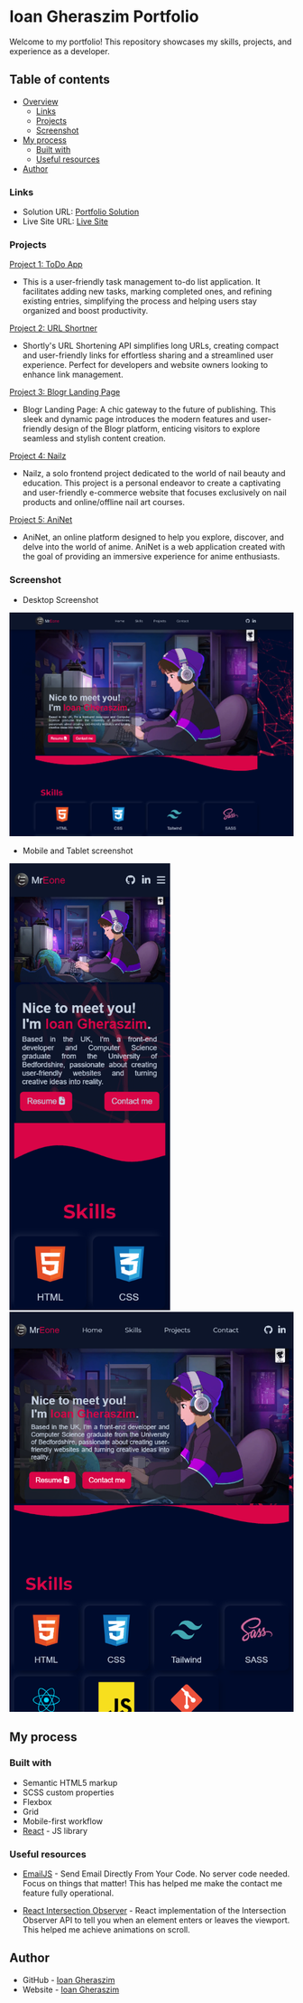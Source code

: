 # Ioan Gheraszim Portfolio

Welcome to my portfolio! This repository showcases my skills, projects, and experience as a developer.

## Table of contents

- [Overview](#overview)
  - [Links](#links)
  - [Projects](#projects)
  - [Screenshot](#screenshot)
- [My process](#my-process)
  - [Built with](#built-with)
  - [Useful resources](#useful-resources)
- [Author](#author)

### Links

- Solution URL: [Portfolio Solution](https://github.com/ioangheraszim/portofolio)
- Live Site URL: [Live Site](https://ioangheraszim.github.io/portofolio/)

### Projects

[Project 1: ToDo App](https://github.com/ioangheraszim/Todo-App)

- This is a user-friendly task management to-do list application. It facilitates adding new tasks, marking completed ones, and refining existing entries, simplifying the process and helping users stay organized and boost productivity.

[Project 2: URL Shortner](https://github.com/ioangheraszim/url-shortening)

- Shortly's URL Shortening API simplifies long URLs, creating compact and user-friendly links for effortless sharing and a streamlined user experience. Perfect for developers and website owners looking to enhance link management.

[Project 3: Blogr Landing Page](https://github.com/ioangheraszim/Blogr-LandingPage-FE)

- Blogr Landing Page: A chic gateway to the future of publishing. This sleek and dynamic page introduces the modern features and user-friendly design of the Blogr platform, enticing visitors to explore seamless and stylish content creation.

[Project 4: Nailz](https://github.com/ioangheraszim/Nailz)

- Nailz, a solo frontend project dedicated to the world of nail beauty and education. This project is a personal endeavor to create a captivating and user-friendly e-commerce website that focuses exclusively on nail products and online/offline nail art courses.

[Project 5: AniNet](https://github.com/ioangheraszim/AniNet)

- AniNet, an online platform designed to help you explore, discover, and delve into the world of anime. AniNet is a web application created with the goal of providing an immersive experience for anime enthusiasts.

### Screenshot

- Desktop Screenshot

<img src="./src/assets/screenshots/desktop-screen.png" />

- Mobile and Tablet screenshot

<img src="./src/assets/screenshots/mobile-screen.png" width="285px" />
<img src="./src/assets/screenshots/tablet-screen.png" width="559px" />

## My process

### Built with

- Semantic HTML5 markup
- SCSS custom properties
- Flexbox
- Grid
- Mobile-first workflow
- [React](https://reactjs.org/) - JS library

### Useful resources

- [EmailJS](https://www.emailjs.com/) - Send Email Directly From Your Code. No server code needed. Focus on things that matter! This has helped me make the contact me feature fully operational.

- [React Intersection Observer](https://www.npmjs.com/package/react-intersection-observer) - React implementation of the Intersection Observer API to tell you when an element enters or leaves the viewport. This helped me achieve animations on scroll.

## Author

- GitHub - [Ioan Gheraszim](https://github.com/ioangheraszim)
- Website - [Ioan Gheraszim](https://ioangheraszim.github.io/portofolio/)


